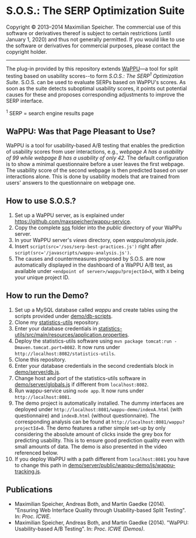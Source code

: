 S.O.S.: The SERP Optimization Suite
===================================

Copyright &copy; 2013&ndash;2014  Maximilian Speicher.
The commercial use of this software or derivatives thereof is subject to certain restrictions (until January 1, 2020) and thus not generally permitted. If you would like to use the software or derivatives for commercial purposes, please contact the copyright holder.

----------

The plug-in provided by this repository extends [WaPPU](https://github.com/maxspeicher/wappu-service)&mdash;a tool for split testing based on usability scores--to form *S.O.S.: The SERP<sup>1</sup> Optimization Suite*. S.O.S. can be used to evaluate SERPs based on WaPPU's scores. As soon as the suite detects suboptimal usability scores, it points out potential causes for these and proposes corresponding adjustments to improve the SERP interface.

<sup>1</sup> SERP = search engine results page

## WaPPU: Was that Page Pleasant to Use?

WaPPU is a tool for usability-based A/B testing that enables the prediction of usability scores from user interactions, e.g., *webpage A has a usability of 99 while webpage B has a usability of only 42.* The default configuration is to show a minimal questionnaire before a user leaves the first webpage. The usability score of the second webpage is then predicted based on user interactions alone. This is done by usability models that are trained from users' answers to the questionnaire on webpage one.

## How to use S.O.S.?

1. Set up a WaPPU server, as is explained under https://github.com/maxspeicher/wappu-service.
2. Copy the complete [sos](sos) folder into the *public* directory of your WaPPu server.
3. In your WaPPU server's *views* directory, open *wappu/analysis.jade*.
4. Insert `script(src='/sos/serp-best-practices.js')` right after `script(src='/javascripts/wappu-analysis.js')`.
5. The causes and countermeasures proposed by S.O.S. are now automatically displayed in the dashboard of a WaPPU A/B test, as available under `<endpoint of server>/wappu?projectId=X`, with `X` being your unique project ID.

## How to run the Demo?

1. Set up a MySQL database called *wappu* and create tables using the scripts provided under [demo/db-scripts](demo/db-scripts).
2. Clone my [statistics-utils](https://github.com/maxspeicher/statistics-utils) repository.
3. Enter your database credentials in [statistics-utils/src/main/resources/application.properties](https://github.com/maxspeicher/statistics-utils/blob/master/src/main/resources/application.properties).
4. Deploy the statistics-utils software using `mvn package tomcat:run -Dmaven.tomcat.port=8082`. It now runs under `http://localhost:8082/statistics-utils`.
5. Clone this repository.
6. Enter your database credentials in the second credentials block in [demo/server/db.js](demo/server/db.js).
7. Change host and port of the statistics-utils software in [demo/server/globals.js](demo/server/globals.js) if different from `localhost:8082`.
8. Run wappu-service using `node app`. It now runs under `http://localhost:8081`.
9. The demo project is automatically installed. The dummy interfaces are deployed under `http://localhost:8081/wappu-demo/indexA.html` (with questionnaire) and `indexB.html` (without questionnaire). The corresponding analysis can be found at `http://localhost:8081/wappu?projectId=0`. The demo features a rather simple set-up by only considering the absolute amount of clicks inside the grey box for predicting usability. This is to ensure good prediction quality even with small amounts of data. The demo is also presented in the video referenced below.
10. If you deploy WaPPU with a path different from `localhost:8081` you have to change this path in [demo/server/public/wappu-demo/js/wappu-tracking.js](server/public/wappu-demo/js/wappu-tracking.js).

## Publications

* Maximilian Speicher, Andreas Both, and Martin Gaedke (2014). "Ensuring Web Interface Quality through Usability-based Split Testing". In: *Proc. ICWE*.
* Maximilian Speicher, Andreas Both, and Martin Gaedke (2014). "WaPPU: Usability-based A/B Testing". In: *Proc. ICWE (Demos)*.
